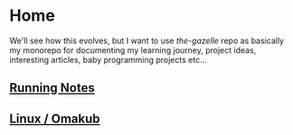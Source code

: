 # Home

We'll see how this evolves, but I want to use *the-gazelle* repo as basically my monorepo for documenting my learning journey, project ideas, interesting articles, baby programming projects etc...

## [Running Notes](running_notes.md)

## [Linux / Omakub](Linux_Omakub_notes.md)

